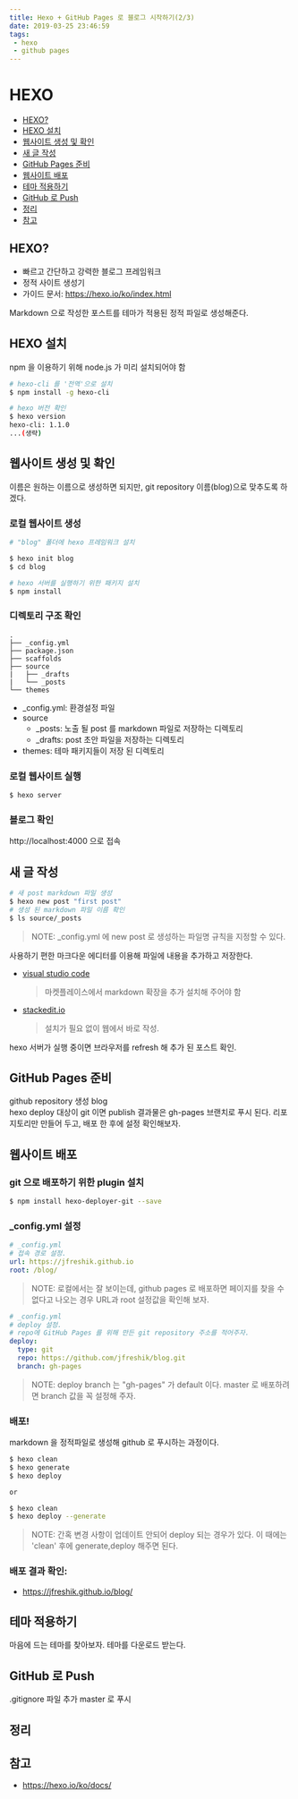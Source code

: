 ```yaml
---
title: Hexo + GitHub Pages 로 블로그 시작하기(2/3)
date: 2019-03-25 23:46:59
tags:
 - hexo
 - github pages
---
```


# HEXO

* [HEXO?](#sec1)
* [HEXO 설치](#sec2)
* [웹사이트 생성 및 확인](#sec3)
* [새 글 작성](#sec4)
* [GitHub Pages 준비](#sec5)
* [웹사이트 배포](#sec6)
* [테마 적용하기](#sec7)
* [GitHub 로 Push](#sec8)
* [정리](#sec9)
* [참고](#sec10)

## <a id="sec1"/></a>HEXO?
* 빠르고 간단하고 강력한 블로그 프레임워크
* 정적 사이트 생성기
* 가이드 문서: https://hexo.io/ko/index.html


Markdown 으로 작성한 포스트를 테마가 적용된 정적 파일로 생성해준다.  


## <a id="sec2"/></a>HEXO 설치
npm 을 이용하기 위해 node.js 가 미리 설치되어야 함


```bash
# hexo-cli 를 '전역'으로 설치
$ npm install -g hexo-cli

# hexo 버전 확인
$ hexo version
hexo-cli: 1.1.0
...(생략)

```

## <a id="sec3"/></a>웹사이트 생성 및 확인
이름은 원하는 이름으로 생성하면 되지만, git repository 이름(blog)으로 맞추도록 하겠다.

### 로컬 웹사이트 생성
```bash
# "blog" 폴더에 hexo 프레임워크 설치

$ hexo init blog
$ cd blog

# hexo 서버를 실행하기 위한 패키지 설치
$ npm install

```

### 디렉토리 구조 확인
```
.
├── _config.yml
├── package.json
├── scaffolds
├── source
|   ├── _drafts
|   └── _posts
└── themes
```

* _config.yml: 환경설정 파일
* source
  * _posts: 노출 될 post 를 markdown 파일로 저장하는 디렉토리
  * _drafts: post 초안 파일을 저장하는 디렉토리
* themes: 테마 패키지들이 저장 된 디렉토리

### 로컬 웹사이트 실행
```bash
$ hexo server
```

### 블로그 확인
http://localhost:4000 으로 접속


## <a id="sec4"/></a>새 글 작성
```bash
# 새 post markdown 파일 생성
$ hexo new post "first post"
# 생성 된 markdown 파일 이름 확인
$ ls source/_posts
```
> NOTE: _config.yml 에 new post 로 생성하는 파일명 규칙을 지정할 수 있다.

사용하기 편한 마크다운 에디터를 이용해 파일에 내용을 추가하고 저장한다.
* [visual studio code](https://code.visualstudio.com)
  > 마켓플레이스에서 markdown 확장을 추가 설치해 주어야 함
* [stackedit.io](https://stackedit.io)
  > 설치가 필요 없이 웹에서 바로 작성.

hexo 서버가 실행 중이면 브라우저를 refresh 해 추가 된 포스트 확인.

## <a id="sec5"/></a>GitHub Pages 준비
github repository 생성 blog  
hexo deploy 대상이 git 이면 publish 결과물은 gh-pages 브랜치로 푸시 된다.
리포지토리만 만들어 두고, 배포 한 후에 설정 확인해보자.

## <a id="sec6"/></a>웹사이트 배포
### git 으로 배포하기 위한 plugin 설치
```bash
$ npm install hexo-deployer-git --save
```

### _config.yml 설정
```yaml
# _config.yml
# 접속 경로 설정. 
url: https://jfreshik.github.io
root: /blog/
```
> NOTE: 로컬에서는 잘 보이는데, github pages 로 배포하면 페이지를 찾을 수 없다고 나오는 경우 URL과 root 설정값을 확인해 보자.  

```yaml
# _config.yml
# deploy 설정.
# repo에 GitHub Pages 를 위해 만든 git repository 주소를 적어주자.
deploy:
  type: git
  repo: https://github.com/jfreshik/blog.git
  branch: gh-pages

```
> NOTE: deploy branch 는 "gh-pages" 가 default 이다. master 로 배포하려면 branch 값을 꼭 설정해 주자.

### 배포!
markdown 을 정적파일로 생성해 github 로 푸시하는 과정이다.
```bash
$ hexo clean
$ hexo generate
$ hexo deploy

or

$ hexo clean
$ hexo deploy --generate
```

> NOTE: 간혹 변경 사항이 업데이트 안되어 deploy 되는 경우가 있다. 이 때에는 'clean' 후에 generate,deploy 해주면 된다.

### 배포 결과 확인:
* https://jfreshik.github.io/blog/


## <a id="sec7"/></a>테마 적용하기

마음에 드는 테마를 찾아보자.
테마를 다운로드 받는다.

## <a id="sec8"/></a>GitHub 로 Push
.gitignore 파일 추가
master 로 푸시

## <a id="sec9"/></a>정리


## <a id="sec10"/></a>참고
* https://hexo.io/ko/docs/
